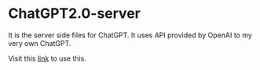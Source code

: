 # ChatGPT2.0-server


It is the server side files for ChatGPT. 
It uses API provided by OpenAI to my very own ChatGPT.



Visit this [link](https://chat-gpt-2-0-client.vercel.app/) to use this.
